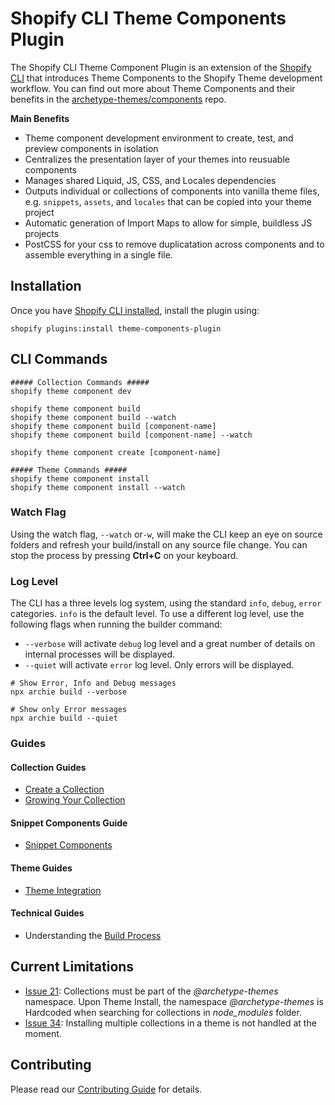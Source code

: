 # Shopify CLI Theme Components Plugin

The Shopify CLI Theme Component Plugin is an extension of the [Shopify CLI](https://github.com/Shopify/cli) that introduces Theme Components to the Shopify Theme development workflow. You can find out more about Theme Components and their benefits in the [archetype-themes/components](https://github.com/archetype-themes/components) repo.

**Main Benefits**

- Theme component development environment to create, test, and preview components in isolation
- Centralizes the presentation layer of your themes into reusuable components
- Manages shared Liquid, JS, CSS, and Locales dependencies
- Outputs individual or collections of components into vanilla theme files, e.g. `snippets`, `assets`, and `locales` that can be copied into your theme project
- Automatic generation of Import Maps to allow for simple, buildless JS projects
- PostCSS for your css to remove duplicatation across components and to assemble everything in a single file.

## Installation

Once you have [Shopify CLI installed](https://shopify.dev/docs/themes/tools/cli/install), install the plugin using:

```shell
shopify plugins:install theme-components-plugin
```

## CLI Commands

```shell
##### Collection Commands #####
shopify theme component dev

shopify theme component build
shopify theme component build --watch
shopify theme component build [component-name]
shopify theme component build [component-name] --watch

shopify theme component create [component-name]

##### Theme Commands #####
shopify theme component install
shopify theme component install --watch
```

### Watch Flag

Using the watch flag, `--watch` or`-w`, will make the CLI keep an eye on source folders and refresh your build/install
on any source file change. You can stop the process by pressing **Ctrl+C** on your keyboard.

### Log Level

The CLI has a three levels log system, using the standard `info`, `debug`, `error` categories. `info` is the default
level. To use a different log level, use the following flags when running the builder command:

* `--verbose` will activate `debug` log level and a great number of details on internal processes will be
  displayed.
* `--quiet` will activate `error` log level. Only errors will be displayed.

```shell
# Show Error, Info and Debug messages
npx archie build --verbose
```

```shell
# Show only Error messages
npx archie build --quiet
```

### Guides

#### Collection Guides

- [Create a Collection](docs/Creating-a-Collection.md)
- [Growing Your Collection](docs/Growing-Your-Collection.md)

#### Snippet Components Guide

- [Snippet Components](docs/Snippet-Components.md)

#### Theme Guides

- [Theme Integration](docs/Themes.md)

#### Technical Guides

- Understanding the [Build Process](docs/Build-process.md)

## Current Limitations

* [Issue 21](https://github.com/archetype-themes/archie/issues/21): Collections must be part of the  *@archetype-themes*
  namespace. Upon Theme Install, the namespace *@archetype-themes*
  is Hardcoded when searching for collections in *node_modules* folder.
* [Issue 34](https://github.com/archetype-themes/archie/issues/34): Installing multiple collections in a theme is not
  handled at the moment.

## Contributing

Please read our [Contributing Guide](docs/Contributing.md) for details.

